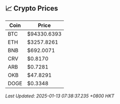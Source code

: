## 📈 Crypto Prices

| Coin | Price |
| ---- | ----- |
| BTC | $94330.6393 |
| ETH | $3257.8261 |
| BNB | $692.0071 |
| CRV | $0.8170 |
| ARB | $0.7281 |
| OKB | $47.8291 |
| DOGE | $0.3348 |

_Last Updated: 2025-01-13 07:38:37.235 +0800 HKT_